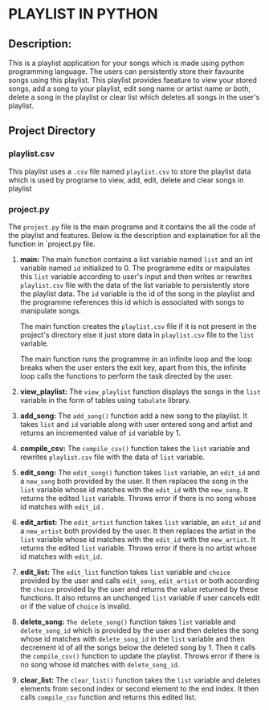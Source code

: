# PLAYLIST IN PYTHON
## Description: 
This is a playlist application for your songs which is made using python programming language. The users can persistently store their favourite songs using this playlist. This playlist provides faeature to view your stored songs, add a song to your playlist, edit song name or artist name or both, delete a song in the playlist or clear list which deletes all songs in the user's playlist.
## Project Directory
### **playlist.csv**
This playlist uses a `.csv` file named `playlist.csv` to store the playlist data which is used by programe to view, add, edit, delete and clear songs in playlist
### **project.py**
The `project.py` file is the main programe and it contains the all the code of the playlist and features. Below is the description and explaination for all the function in `project.py file.

1. **main:** The main function contains a list variable named `list` and an int variable named `id` initialized to 0. The programme edits or maipulates this `list` variable according to user's input and then writes or rewrites `playlist.csv` file with the data of the list variable to persistently store the playlist data. The `id` variable is the id of the song in the playlist and the programme references this id which is associated with songs to manipulate songs.

    The main function creates the `playlist.csv` file if it is not present in the project's directory else it just store data in `playlist.csv` file to the `list` variable.

    The main function runs the programme in an infinite loop and the loop breaks when the user enters the exit key, apart from this, the infinite loop calls the functions to perform the task directed by the user.

2. **view_playlist:** The `view_playlist` function displays the songs in the `list` variable in the form of tables using `tabulate` library.

3. **add_song:** The `add_song()` function add a new song to the playlist. It takes `list` and `id` variable along with user entered song and artist and returns an incremented value of `id` variable by 1.

4. **compile_csv:** The `compile_csv()` function takes the `list` variable and rewrites `playlist.csv` file with the data of `list` variable.

5. **edit_song:** The `edit_song()` function takes `list` variable, an `edit_id` and a `new_song` both provided by the user. It then replaces the song in the `list` variable whose id matches with the `edit_id` with the `new_song`. It returns the edited `list` variable. Throws error if there is no song whose id matches with `edit_id` .

6. **edit_artist:** The `edit_artist` function takes `list` variable, an `edit_id` and a `new_artist` both provided by the user. It then replaces the artist in the `list` variable whose id matches with the `edit_id` with the `new_artist`. It returns the edited `list` variable. Throws error if there is no artist whose id matches with `edit_id.`

7. **edit_list:** The `edit_list` function takes `list` variable and `choice` provided by the user and calls `edit_song`, `edit_artist` or both according the `choice` provided by the user and returns the value returned by these functions. It also returns an unchanged `list` variable if user cancels edit or if the value of `choice` is invalid.

8. **delete_song:** `The delete_song()` function takes `list` variable and `delete_song_id` which is provided by the user and then deletes the song whose id matches with `delete_song_id` in the `list` variable and then decrement id of all the songs below the deleted song by 1. Then it calls the `compile_csv()` function to update the playlist. Throws error if there is no song whose id matches with `delete_song_id`.

9. **clear_list:** The `clear_list()` function takes the `list` variable and deletes elements from second index or second element to the end index. It then calls `compile_csv` function and returns this edited list.

   

